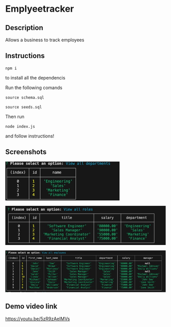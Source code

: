 # Emplyeetracker

## Description 

Allows a business to track employees

## Instructions 

 <pre><code>npm i</code></pre> to install all the dependencis 
 
Run the following comands

<pre><code>source schema.sql </code></pre>
<pre><code>source seeds.sql </code></pre>

Then run

<pre><code>node index.js </code></pre> 

and follow instructions!

## Screenshots 

![Departments](./images/departmens.jpg)

![Roles](./images/roles.jpg)

![Employees](./images/employees.jpg)

## Demo video link 

https://youtu.be/5zR9zAeIMVs